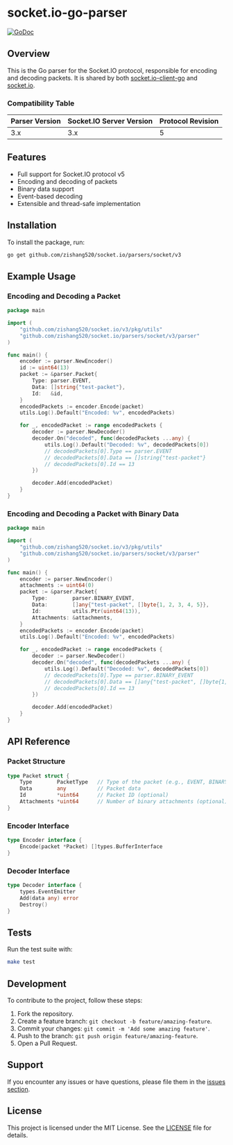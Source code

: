 # socket.io-go-parser

[![GoDoc](https://pkg.go.dev/badge/github.com/zishang520/socket.io/parsers/socket/v3?utm_source=godoc)](https://pkg.go.dev/github.com/zishang520/socket.io/parsers/socket/v3)

## Overview

This is the Go parser for the Socket.IO protocol, responsible for encoding and decoding packets. It is shared by both [socket.io-client-go](https://github.com/zishang520/socket.io/tree/v3/clients/socket) and [socket.io](https://github.com/zishang520/socket.io/tree/v3/servers/socket).

### Compatibility Table

| Parser Version | Socket.IO Server Version  | Protocol Revision |
|----------------|---------------------------|-------------------|
| 3.x            | 3.x                       | 5                 |

## Features

- Full support for Socket.IO protocol v5
- Encoding and decoding of packets
- Binary data support
- Event-based decoding
- Extensible and thread-safe implementation

## Installation

To install the package, run:

```bash
go get github.com/zishang520/socket.io/parsers/socket/v3
```

## Example Usage

### Encoding and Decoding a Packet

```go
package main

import (
    "github.com/zishang520/socket.io/v3/pkg/utils"
    "github.com/zishang520/socket.io/parsers/socket/v3/parser"
)

func main() {
    encoder := parser.NewEncoder()
    id := uint64(13)
    packet := &parser.Packet{
        Type: parser.EVENT,
        Data: []string{"test-packet"},
        Id:   &id,
    }
    encodedPackets := encoder.Encode(packet)
    utils.Log().Default("Encoded: %v", encodedPackets)

    for _, encodedPacket := range encodedPackets {
        decoder := parser.NewDecoder()
        decoder.On("decoded", func(decodedPackets ...any) {
            utils.Log().Default("Decoded: %v", decodedPackets[0])
            // decodedPackets[0].Type == parser.EVENT
            // decodedPackets[0].Data == []string{"test-packet"}
            // decodedPackets[0].Id == 13
        })

        decoder.Add(encodedPacket)
    }
}
```

### Encoding and Decoding a Packet with Binary Data

```go
package main

import (
    "github.com/zishang520/socket.io/v3/pkg/utils"
    "github.com/zishang520/socket.io/parsers/socket/v3/parser"
)

func main() {
    encoder := parser.NewEncoder()
    attachments := uint64(0)
    packet := &parser.Packet{
        Type:        parser.BINARY_EVENT,
        Data:        []any{"test-packet", []byte{1, 2, 3, 4, 5}},
        Id:          utils.Ptr(uint64(13)),
        Attachments: &attachments,
    }
    encodedPackets := encoder.Encode(packet)
    utils.Log().Default("Encoded: %v", encodedPackets)

    for _, encodedPacket := range encodedPackets {
        decoder := parser.NewDecoder()
        decoder.On("decoded", func(decodedPackets ...any) {
            utils.Log().Default("Decoded: %v", decodedPackets[0])
            // decodedPackets[0].Type == parser.BINARY_EVENT
            // decodedPackets[0].Data == []any{"test-packet", []byte{1, 2, 3, 4, 5}}
            // decodedPackets[0].Id == 13
        })

        decoder.Add(encodedPacket)
    }
}
```

## API Reference

### Packet Structure

```go
type Packet struct {
    Type        PacketType   // Type of the packet (e.g., EVENT, BINARY_EVENT)
    Data        any          // Packet data
    Id          *uint64      // Packet ID (optional)
    Attachments *uint64      // Number of binary attachments (optional)
}
```

### Encoder Interface

```go
type Encoder interface {
    Encode(packet *Packet) []types.BufferInterface
}
```

### Decoder Interface

```go
type Decoder interface {
    types.EventEmitter
    Add(data any) error
    Destroy()
}
```

## Tests

Run the test suite with:

```bash
make test
```

## Development

To contribute to the project, follow these steps:

1. Fork the repository.
2. Create a feature branch: `git checkout -b feature/amazing-feature`.
3. Commit your changes: `git commit -m 'Add some amazing feature'`.
4. Push to the branch: `git push origin feature/amazing-feature`.
5. Open a Pull Request.

## Support

If you encounter any issues or have questions, please file them in the [issues section](https://github.com/zishang520/socket.io/issues).

## License

This project is licensed under the MIT License. See the [LICENSE](LICENSE) file for details.
